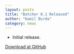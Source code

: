 ```yaml
---
layout: posts
title: "Batcher 0.1 Released"
author: "Kamil Burda"
category: news
---
```


<!-- end of summary -->

* Initial release.

[Download at GitHub](https://github.com/kamilburda/batcher/releases/tag/0.1)
